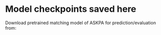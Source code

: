 # Model checkpoints saved here
Download pretrained matching model of ASKPA for prediction/evaluation from: 